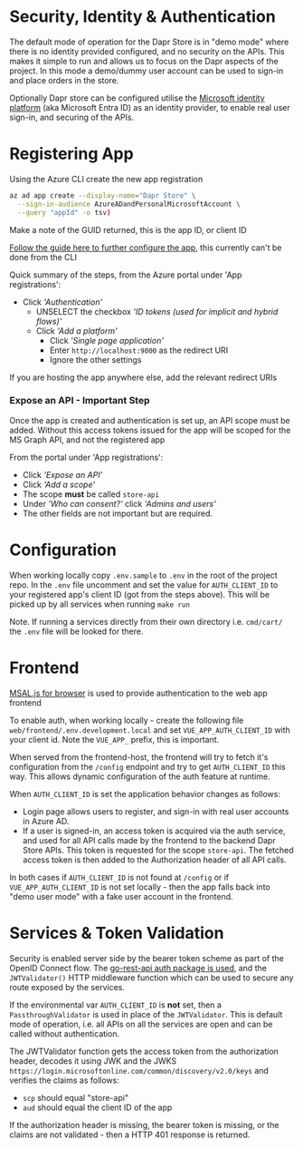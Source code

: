 # Security, Identity & Authentication

The default mode of operation for the Dapr Store is in "demo mode" where there is no identity provided configured, and no security on the APIs. This makes it simple to run and allows us to focus on the Dapr aspects of the project. In this mode a demo/dummy user account can be used to sign-in and place orders in the store.

Optionally Dapr store can be configured utilise the [Microsoft identity platform](https://learn.microsoft.com/en-us/entra/identity-platform/) (aka Microsoft Entra ID) as an identity provider, to enable real user sign-in, and securing of the APIs.

# Registering App

Using the Azure CLI create the new app registration

```bash
az ad app create --display-name="Dapr Store" \
  --sign-in-audience AzureADandPersonalMicrosoftAccount \
  --query "appId" -o tsv)
```

Make a note of the GUID returned, this is the app ID, or client ID

[Follow the guide here to further configure the app](https://docs.microsoft.com/en-us/azure/active-directory/develop/scenario-spa-app-registration#redirect-uri-msaljs-20-with-auth-code-flow), this currently can't be done from the CLI

Quick summary of the steps, from the Azure portal under 'App registrations':

- Click _'Authentication'_
  - UNSELECT the checkbox _'ID tokens (used for implicit and hybrid flows)'_
  - Click _'Add a platform'_
    - Click _'Single page application'_
    - Enter `http://localhost:9000` as the redirect URI
    - Ignore the other settings

If you are hosting the app anywhere else, add the relevant redirect URIs

### Expose an API - **Important Step**

Once the app is created and authentication is set up, an API scope must be added. Without this access tokens issued for the app will be scoped for the MS Graph API, and not the registered app

From the portal under 'App registrations':

- Click _'Expose an API'_
- Click _'Add a scope'_
- The scope **must** be called `store-api`
- Under _'Who can consent?'_ click _'Admins and users'_
- The other fields are not important but are required.

# Configuration

When working locally copy `.env.sample` to `.env` in the root of the project repo. In the `.env` file uncomment and set the value for `AUTH_CLIENT_ID` to your registered app's client ID (got from the steps above). This will be picked up by all services when running `make run`

Note. If running a services directly from their own directory i.e. `cmd/cart/` the `.env` file will be looked for there.

# Frontend

[MSAL.js for browser](https://github.com/AzureAD/microsoft-authentication-library-for-js/tree/dev/lib/msal-browser) is used to provide authentication to the web app frontend

To enable auth, when working locally - create the following file `web/frontend/.env.development.local` and set `VUE_APP_AUTH_CLIENT_ID` with your client id. Note the `VUE_APP_` prefix, this is important.

When served from the frontend-host, the frontend will try to fetch it's configuration from the `/config` endpoint and try to get `AUTH_CLIENT_ID` this way. This allows dynamic configuration of the auth feature at runtime.

When `AUTH_CLIENT_ID` is set the application behavior changes as follows:

- Login page allows users to register, and sign-in with real user accounts in Azure AD.
- If a user is signed-in, an access token is acquired via the auth service, and used for all API calls made by the frontend to the backend Dapr Store APIs. This token is requested for the scope `store-api`. The fetched access token is then added to the Authorization header of all API calls.

In both cases if `AUTH_CLIENT_ID` is not found at `/config` or if `VUE_APP_AUTH_CLIENT_ID` is not set locally - then the app falls back into "demo user mode" with a fake user account in the frontend.

# Services & Token Validation

Security is enabled server side by the bearer token scheme as part of the OpenID Connect flow. The [go-rest-api auth package is used](https://github.com/benc-uk/go-rest-api#package-auth), and the `JWTValidator()` HTTP middleware function which can be used to secure any route exposed by the services.

If the environmental var `AUTH_CLIENT_ID` is **not** set, then a `PassthroughValidator` is used in place of the `JWTValidator`. This is default mode of operation, i.e. all APIs on all the services are open and can be called without authentication.

The JWTValidator function gets the access token from the authorization header, decodes it using JWK and the JWKS `https://login.microsoftonline.com/common/discovery/v2.0/keys` and verifies the claims as follows:

- `scp` should equal "store-api"
- `aud` should equal the client ID of the app

If the authorization header is missing, the bearer token is missing, or the claims are not validated - then a HTTP 401 response is returned.
